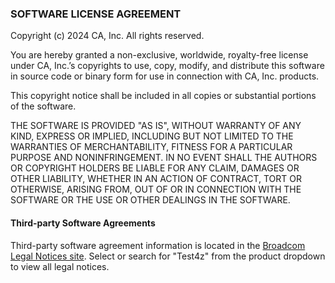 ### SOFTWARE LICENSE AGREEMENT
 
Copyright (c) 2024 CA, Inc. All rights reserved.

You are hereby granted a non-exclusive, worldwide, royalty-free license under CA, Inc.’s copyrights to use, copy, modify, and distribute this software in source code or binary form for use in connection with CA, Inc. products.

This copyright notice shall be included in all copies or substantial portions of the software.

THE SOFTWARE IS PROVIDED "AS IS", WITHOUT WARRANTY OF ANY KIND, EXPRESS OR IMPLIED, INCLUDING BUT NOT LIMITED TO THE WARRANTIES OF MERCHANTABILITY, FITNESS FOR A PARTICULAR PURPOSE AND NONINFRINGEMENT. IN NO EVENT SHALL THE AUTHORS OR COPYRIGHT HOLDERS BE LIABLE FOR ANY CLAIM, DAMAGES OR OTHER LIABILITY, WHETHER IN AN ACTION OF CONTRACT, TORT OR OTHERWISE, ARISING FROM, OUT OF OR IN CONNECTION WITH THE SOFTWARE OR THE USE OR OTHER DEALINGS IN THE SOFTWARE.

#### Third-party Software Agreements

Third-party software agreement information is located in the [Broadcom Legal Notices site](https://support.broadcom.com/web/ecx/legal-notices-external). Select  or search for "Test4z" from the product dropdown to view all legal notices.
